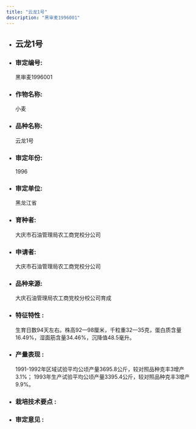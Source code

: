 ```yaml
---
title: "云龙1号"
description: "黑审麦1996001"
---
```

* ## 云龙1号
* ###  审定编号:  
   黑审麦1996001

*  ### 作物名称:  
   小麦

*   ###  品种名称: 
    云龙1号

*   ### 审定年份: 
    1996

*   ### 审定单位:  
    黑龙江省

*   ### 育种者:  
    大庆市石油管理局农工商党校分公司

*   ### 申请者:  
    大庆市石油管理局农工商党校分公司

*   ### 品种来源:  
    大庆石油管理局农工商党校分校公司育成

*   ### 特征特性 : 
    生育日数94天左右。株高92—98厘米，千粒重32—35克，蛋白质含量16.49%，湿面筋含量34.46%，沉降值48.5毫升。

*   ### 产量表现 : 
    1991-1992年区域试验平均公顷产量3695.8公斤，较对照品种克丰3增产3.1%； 1993年生产试验平均公顷产量3395.4公斤，较对照品种克丰3增产9.9%。

*   ### 栽培技术要点 : 
    

*   ### 审定意见 : 
    
